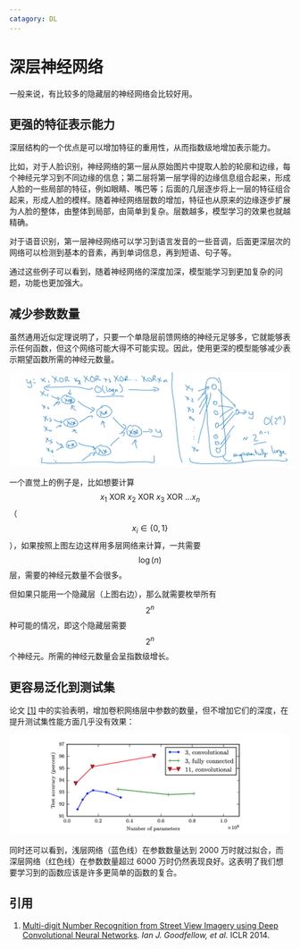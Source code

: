 ```yaml
---
catagory: DL
---
```


# 深层神经网络

一般来说，有比较多的隐藏层的神经网络会比较好用。

## 更强的特征表示能力

深层结构的一个优点是可以增加特征的重用性，从而指数级地增加表示能力。

比如，对于人脸识别，神经网络的第一层从原始图片中提取人脸的轮廓和边缘，每个神经元学习到不同边缘的信息；第二层将第一层学得的边缘信息组合起来，形成人脸的一些局部的特征，例如眼睛、嘴巴等；后面的几层逐步将上一层的特征组合起来，形成人脸的模样。随着神经网络层数的增加，特征也从原来的边缘逐步扩展为人脸的整体，由整体到局部，由简单到复杂。层数越多，模型学习的效果也就越精确。

对于语音识别，第一层神经网络可以学习到语言发音的一些音调，后面更深层次的网络可以检测到基本的音素，再到单词信息，再到短语、句子等。

通过这些例子可以看到，随着神经网络的深度加深，模型能学习到更加复杂的问题，功能也更加强大。

## 减少参数数量

虽然通用近似定理说明了，只要一个单隐层前馈网络的神经元足够多，它就能够表示任何函数，但这个网络可能大得不可能实现。因此，使用更深的模型能够减少表示期望函数所需的神经元数量。

![dnn parameters](./img/dnn-parameters.png)

一个直觉上的例子是，比如想要计算 $$x_1 \text{ XOR } x_2 \text{ XOR } x_3 \text{ XOR } \dots x_n$$（$$x_i \in \{ 0, 1 \}$$），如果按照上图左边这样用多层网络来计算，一共需要 $$\log(n)$$ 层，需要的神经元数量不会很多。

但如果只能用一个隐藏层（上图右边），那么就需要枚举所有 $$2^n$$ 种可能的情况，即这个隐藏层需要 $$2^n$$ 个神经元。所需的神经元数量会呈指数级增长。



## 更容易泛化到测试集

论文 [[1]](#goodfellow-2014) 中的实验表明，增加卷积网络层中参数的数量，但不增加它们的深度，在提升测试集性能方面几乎没有效果：

![dnn test](./img/dnn-test.png)

同时还可以看到，浅层网络（蓝色线）在参数数量达到 2000 万时就过拟合，而深层网络（红色线）在参数数量超过 6000 万时仍然表现良好。这表明了我们想要学习到的函数应该是许多更简单的函数的复合。


## 引用

<div id="goodfellow-2014"></div>

1. [Multi-digit Number Recognition from Street View Imagery using Deep Convolutional Neural Networks](https://arxiv.org/pdf/1312.6082.pdf). *Ian J. Goodfellow, et al.* ICLR 2014. 